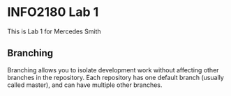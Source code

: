 # INFO2180 Lab 1

This is Lab 1 for Mercedes Smith

## Branching

Branching allows you to isolate development work without
affecting other branches in the repository. Each repository
has one default branch (usually called master), and can have 
multiple other branches.